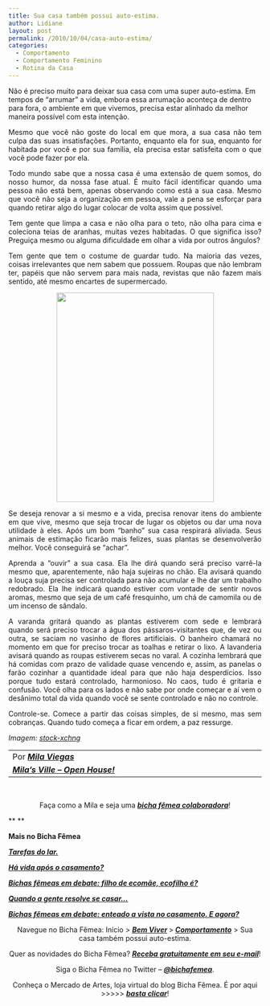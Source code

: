 ```yaml
---
title: Sua casa também possui auto-estima.
author: Lidiane
layout: post
permalink: /2010/10/04/casa-auto-estima/
categories:
  - Comportamento
  - Comportamento Feminino
  - Rotina da Casa
---
```

Não é preciso muito para deixar sua casa com uma super auto-estima. Em tempos de “arrumar” a vida, embora essa arrumação aconteça de dentro para fora, o ambiente em que vivemos, precisa estar alinhado da melhor maneira possível com esta intenção.

<p style="text-align: justify;">
  Mesmo que você não goste do local em que mora, a sua casa não tem culpa das suas insatisfações. Portanto, enquanto ela for sua, enquanto for habitada por você e por sua família, ela precisa estar satisfeita com o que você pode fazer por ela.
</p>

<!--more-->

<p style="text-align: justify;">
  Todo mundo sabe que a nossa casa é uma extensão de quem somos, do nosso humor, da nossa fase atual. É muito fácil identificar quando uma pessoa não está bem, apenas observando como está a sua casa. Mesmo que você não seja a organização em pessoa, vale a pena se esforçar para quando retirar algo do lugar colocar de volta assim que possível.
</p>

<p style="text-align: justify;">
  Tem gente que limpa a casa e não olha para o teto, não olha para cima e coleciona teias de aranhas, muitas vezes habitadas. O que significa isso? Preguiça mesmo ou alguma dificuldade em olhar a vida por outros ângulos?
</p>

<p style="text-align: justify;">
  Tem gente que tem o costume de guardar tudo. Na maioria das vezes, coisas irrelevantes que nem sabem que possuem. Roupas que não lembram ter, papéis que não servem para mais nada, revistas que não fazem mais sentido, até mesmo encartes de supermercado.
</p>

<p style="text-align: center;">
  <a href="https://www.trololodemulher.com.br/2010/10/casa-auto-estima.jpg"><img class="alignnone size-full wp-image-5287" title="casa auto-estima" src="https://www.trololodemulher.com.br/2010/10/casa-auto-estima.jpg" alt="" width="313" height="417" /></a>
</p>

<p style="text-align: justify;">
  Se deseja renovar a si mesmo e a vida, precisa renovar itens do ambiente em que vive, mesmo que seja trocar de lugar os objetos ou dar uma nova utilidade à eles. Após um bom “banho” sua casa respirará aliviada. Seus animais de estimação ficarão mais felizes, suas plantas se desenvolverão melhor. Você conseguirá se “achar”.
</p>

<p style="text-align: justify;">
  Aprenda a “ouvir” a sua casa. Ela lhe dirá quando será preciso varrê-la mesmo que, aparentemente, não haja sujeiras no chão. Ela avisará quando a louça suja precisa ser controlada para não acumular e lhe dar um trabalho redobrado. Ela lhe indicará quando estiver com vontade de sentir novos aromas, mesmo que seja de um café fresquinho, um chá de camomila ou de um incenso de sândalo.
</p>

<p style="text-align: justify;">
  A varanda gritará quando as plantas estiverem com sede e lembrará quando será preciso trocar a água dos pássaros-visitantes que, de vez ou outra, se saciam no vasinho de flores artificiais. O banheiro chamará no momento em que for preciso trocar as toalhas e retirar o lixo. A lavanderia avisará quando as roupas estiverem secas no varal. A cozinha lembrará que há comidas com prazo de validade quase vencendo e, assim, as panelas o farão cozinhar a quantidade ideal para que não haja desperdícios. Isso porque tudo estará controlado, harmonioso. No caos, tudo é gritaria e confusão. Você olha para os lados e não sabe por onde começar e aí vem o desânimo total da vida quando você se sente controlado e não no controle.
</p>

<p style="text-align: justify;">
  Controle-se. Comece a partir das coisas simples, de si mesmo, mas sem cobranças. Quando tudo começa a ficar em ordem, a paz ressurge.
</p>

_Imagem:_ <a href="http://www.sxc.hu/" target="_blank" rel="noopener noreferrer"><em>stock-xchng</em></a>

<table border="0" cellspacing="0" cellpadding="0" width="600">
  <tr>
    <td width="600" valign="top">
      Por <strong><em><a href="http://www.trololodemulher.com.br/category/bicha-femea-colaboradora/mila-viegas/">Mila Viegas</a></em></strong>
    </td>
  </tr>
  
  <tr>
    <td width="600" valign="top">
      <strong><em><a href="http://milasville.blogspot.com/" target="_blank" rel="noopener noreferrer">Mila’s Ville – Open House!</a></em></strong>
    </td>
  </tr>
</table>

 

<p style="text-align: center;">
  Faça como a Mila e seja uma <a href="http://www.trololodemulher.com.br/colabore/"><strong><em>bicha fêmea colaboradora</em></strong></a>!
</p>

** **

**Mais no Bicha Fêmea**

**_<a href="http://www.trololodemulher.com.br/2010/09/29/tarefas-do-lar/" target="_self">Tarefas do lar.</a>_**

**_[Há vida após o casamento?](http://www.trololodemulher.com.br/2010/06/30/casamento-2/)_**

**_[Bichas fêmeas em debate: filho de ecomãe, ecofilho é?](http://www.trololodemulher.com.br/2010/05/19/educacao-ecologica-criancas/)_**

**_[Quando a gente resolve se casar…](http://www.trololodemulher.com.br/2010/05/14/casamento/)_**

**_[Bichas fêmeas em debate: enteado a vista no casamento. E agora?](http://www.trololodemulher.com.br/2010/05/12/enteado-casamento/)_**

<p style="text-align: center;">
  Navegue no Bicha Fêmea: Início > <a href="http://www.trololodemulher.com.br/bem-viver/"><strong><em>Bem Viver</em></strong></a><strong><em> </em></strong>><strong><em> </em></strong><a href="http://www.trololodemulher.com.br/category/da-mente/comportamento/"><strong><em>Comportamento</em></strong></a> > Sua casa também possui auto-estima.
</p>

<p style="text-align: center;">
  Quer as novidades do Bicha Fêmea? <a href="http://feedburner.google.com/fb/a/mailverify?uri=blogbichafemea&loc=pt_BR"><strong><em>Receba gratuitamente em seu e-mail</em></strong></a>!
</p>

<p style="text-align: center;">
  Siga o Bicha Fêmea no Twitter – <a href="http://twitter.com/bichafemea"><strong><em>@bichafemea</em></strong></a>.
</p>

<p style="text-align: center;">
  Conheça o Mercado de Artes, loja virtual do blog Bicha Fêmea. É por aqui >>>>> <a href="http://www.trololodemulher.com.br/loja/"><strong><em>basta clicar</em></strong></a>!
</p>